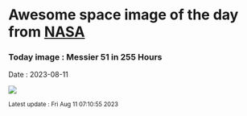 
# Awesome space image of the day from [NASA](https://api.nasa.gov/)

### Today image : Messier 51 in 255 Hours
Date : 2023-08-11

![](https://apod.nasa.gov/apod/image/2308/M51_255hours_1024.jpg)

<small>Latest update : Fri Aug 11 07:10:55 2023</small>
        